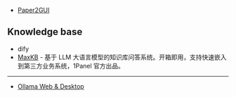 - [Paper2GUI](https://github.com/Baiyuetribe/paper2gui)

## Knowledge base

- dify
- [MaxKB](https://github.com/1Panel-dev/MaxKB?tab=readme-ov-file) - 基于 LLM 大语言模型的知识库问答系统。开箱即用，支持快速嵌入到第三方业务系统，1Panel 官方出品。



---

- [Ollama Web & Desktop](https://github.com/ollama/ollama?tab=readme-ov-file#web--desktop)
